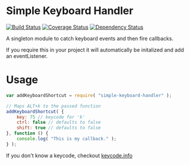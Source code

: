 # Simple Keyboard Handler

[![Build Status](https://travis-ci.org/essenmitsosse/simple-keyboard-handler.svg)](https://travis-ci.org/essenmitsosse/simple-keyboard-handler) [![Coverage Status](https://coveralls.io/repos/github/essenmitsosse/simple-keyboard-handler/badge.svg)](https://coveralls.io/github/essenmitsosse/simple-keyboard-handler) [![Dependency Status](https://david-dm.org/essenmitsosse/simple-keyboard-handler.svg)](https://david-dm.org/essenmitsosse/simple-keyboard-handler)

A singleton module to catch keyboard events and then fire callbacks.

If you require this in your project it will automatically be initalized and add an eventListener.

# Usage

```javascript
var addKeyboardShortcut = require( "simple-keyboard-handler" );

// Maps ALT+k to the passed function
addKeyboardShortcut( {
    key: 75 // keycode for 'k'
    ctrl: false // defaults to false
    shift: true // defaults to false
}, function () {
    console.log( "This is my callback." );
} );
```

If you don't know a keycode, checkout [keycode.info](http://keycode.info/)
